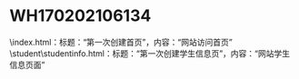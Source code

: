 # WH170202106134
\index.html：标题：“第一次创建首页”，内容：“网站访问首页”
\student\studentinfo.html：标题：“第一次创建学生信息页”，内容：“网站学生信息页面”
